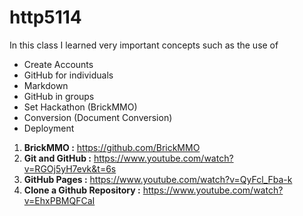 # http5114
In this class I learned very important concepts such as the use of

- Create Accounts
- GitHub for individuals
- Markdown
- GitHub in groups
- Set Hackathon (BrickMMO)
- Conversion (Document Conversion)
- Deployment

1. **BrickMMO :** https://github.com/BrickMMO
2. **Git and GitHub :** https://www.youtube.com/watch?v=RGOj5yH7evk&t=6s
3. **GitHub Pages :** https://www.youtube.com/watch?v=QyFcl_Fba-k
4. **Clone a Github Repository :** https://www.youtube.com/watch?v=EhxPBMQFCaI

